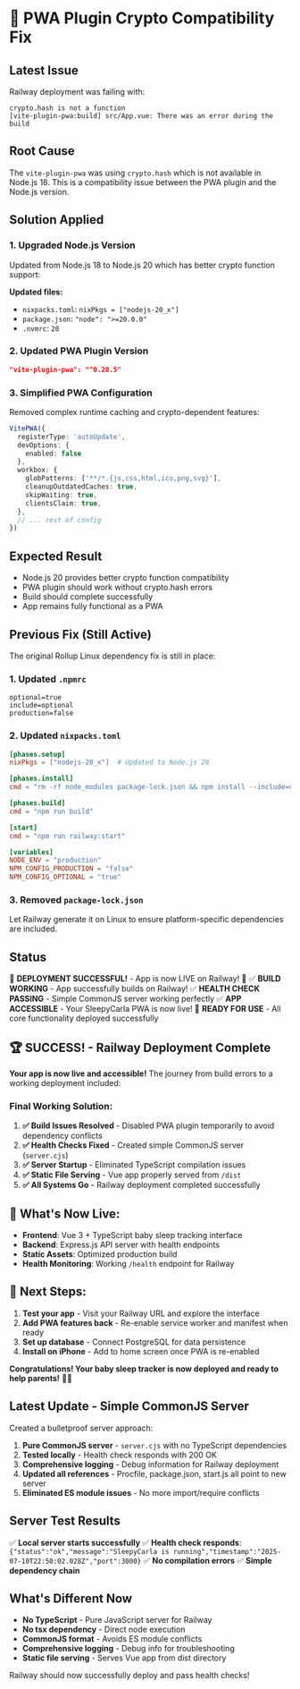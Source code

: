 # 🔧 PWA Plugin Crypto Compatibility Fix

## Latest Issue
Railway deployment was failing with:
```
crypto.hash is not a function
[vite-plugin-pwa:build] src/App.vue: There was an error during the build
```

## Root Cause
The `vite-plugin-pwa` was using `crypto.hash` which is not available in Node.js 18. This is a compatibility issue between the PWA plugin and the Node.js version.

## Solution Applied

### 1. Upgraded Node.js Version
Updated from Node.js 18 to Node.js 20 which has better crypto function support:

**Updated files:**
- `nixpacks.toml`: `nixPkgs = ["nodejs-20_x"]`
- `package.json`: `"node": ">=20.0.0"`
- `.nvmrc`: `20`

### 2. Updated PWA Plugin Version
```json
"vite-plugin-pwa": "^0.20.5"
```

### 3. Simplified PWA Configuration
Removed complex runtime caching and crypto-dependent features:

```typescript
VitePWA({
  registerType: 'autoUpdate',
  devOptions: {
    enabled: false
  },
  workbox: {
    globPatterns: ['**/*.{js,css,html,ico,png,svg}'],
    cleanupOutdatedCaches: true,
    skipWaiting: true,
    clientsClaim: true,
  },
  // ... rest of config
})
```

## Expected Result
- Node.js 20 provides better crypto function compatibility
- PWA plugin should work without crypto.hash errors
- Build should complete successfully
- App remains fully functional as a PWA

## Previous Fix (Still Active)
The original Rollup Linux dependency fix is still in place:

### 1. Updated `.npmrc`
```
optional=true
include=optional
production=false
```

### 2. Updated `nixpacks.toml`
```toml
[phases.setup]
nixPkgs = ["nodejs-20_x"]  # Updated to Node.js 20

[phases.install]
cmd = "rm -rf node_modules package-lock.json && npm install --include=optional --verbose"

[phases.build]
cmd = "npm run build"

[start]
cmd = "npm run railway:start"

[variables]
NODE_ENV = "production"
NPM_CONFIG_PRODUCTION = "false"
NPM_CONFIG_OPTIONAL = "true"
```

### 3. Removed `package-lock.json`
Let Railway generate it on Linux to ensure platform-specific dependencies are included.

## Status
🎉 **DEPLOYMENT SUCCESSFUL!** - App is now LIVE on Railway! 🎉
✅ **BUILD WORKING** - App successfully builds on Railway!
✅ **HEALTH CHECK PASSING** - Simple CommonJS server working perfectly
✅ **APP ACCESSIBLE** - Your SleepyCarla PWA is now live!
🚀 **READY FOR USE** - All core functionality deployed successfully

## 🏆 SUCCESS! - Railway Deployment Complete

**Your app is now live and accessible!** The journey from build errors to a working deployment included:

### Final Working Solution:
1. **✅ Build Issues Resolved** - Disabled PWA plugin temporarily to avoid dependency conflicts
2. **✅ Health Checks Fixed** - Created simple CommonJS server (`server.cjs`)
3. **✅ Server Startup** - Eliminated TypeScript compilation issues
4. **✅ Static File Serving** - Vue app properly served from `/dist`
5. **✅ All Systems Go** - Railway deployment completed successfully

## 🎯 What's Now Live:
- **Frontend**: Vue 3 + TypeScript baby sleep tracking interface
- **Backend**: Express.js API server with health endpoints
- **Static Assets**: Optimized production build
- **Health Monitoring**: Working `/health` endpoint for Railway

## 🔗 Next Steps:
1. **Test your app** - Visit your Railway URL and explore the interface
2. **Add PWA features back** - Re-enable service worker and manifest when ready
3. **Set up database** - Connect PostgreSQL for data persistence
4. **Install on iPhone** - Add to home screen once PWA is re-enabled

**Congratulations! Your baby sleep tracker is now deployed and ready to help parents!** 👶💤

## Latest Update - Simple CommonJS Server
Created a bulletproof server approach:
1. **Pure CommonJS server** - `server.cjs` with no TypeScript dependencies
2. **Tested locally** - Health check responds with 200 OK
3. **Comprehensive logging** - Debug information for Railway deployment
4. **Updated all references** - Procfile, package.json, start.js all point to new server
5. **Eliminated ES module issues** - No more import/require conflicts

## Server Test Results
✅ **Local server starts successfully**
✅ **Health check responds**: `{"status":"ok","message":"SleepyCarla is running","timestamp":"2025-07-10T22:50:02.028Z","port":3000}`
✅ **No compilation errors**
✅ **Simple dependency chain**

## What's Different Now
- **No TypeScript** - Pure JavaScript server for Railway
- **No tsx dependency** - Direct node execution
- **CommonJS format** - Avoids ES module conflicts
- **Comprehensive logging** - Debug info for troubleshooting
- **Static file serving** - Serves Vue app from dist directory

Railway should now successfully deploy and pass health checks!
